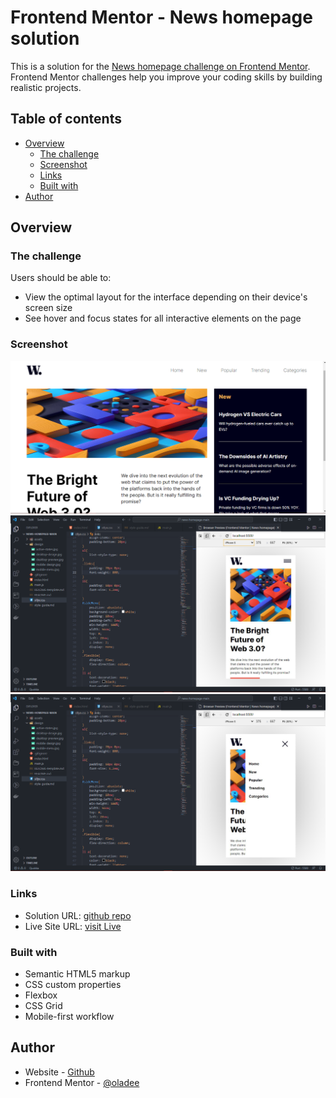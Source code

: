 # Frontend Mentor - News homepage solution

This is a solution for the [News homepage challenge on Frontend Mentor](https://www.frontendmentor.io/challenges/news-homepage-H6SWTa1MFl). Frontend Mentor challenges help you improve your coding skills by building realistic projects. 

## Table of contents

- [Overview](#overview)
  - [The challenge](#the-challenge)
  - [Screenshot](#screenshot)
  - [Links](#links)
  - [Built with](#built-with)
- [Author](#author)

## Overview

### The challenge

Users should be able to:

- View the optimal layout for the interface depending on their device's screen size
- See hover and focus states for all interactive elements on the page

### Screenshot

![](./Screenshot67.png)
![](./Screenshot68.png)
![](./Screenshot69.png)

### Links

- Solution URL: [github repo](https://github.com/oladee/news-homepage-main)
- Live Site URL: [visit Live](https://oladee.github.io/news-homepage-main/)


### Built with

- Semantic HTML5 markup
- CSS custom properties
- Flexbox
- CSS Grid
- Mobile-first workflow

## Author

- Website - [Github](https://github.com/oladee)
- Frontend Mentor - [@oladee](https://www.frontendmentor.io/profile/oladee)
